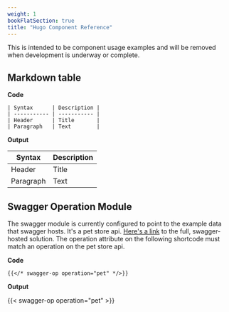 ```yaml
---
weight: 1
bookFlatSection: true
title: "Hugo Component Reference"
---
```


This is intended to be component usage examples and will be removed when development is underway or complete.

## Markdown table

**Code**

```
| Syntax      | Description |
| ----------- | ----------- |
| Header      | Title       |
| Paragraph   | Text        |
```

**Output**

| Syntax      | Description |
| ----------- | ----------- |
| Header      | Title       |
| Paragraph   | Text        |


## Swagger Operation Module

The swagger module is currently configured to point to the example data that swagger hosts. It's a pet store api. [Here's a link](https://petstore.swagger.io/) to the full, swagger-hosted solution. The operation attribute on the following shortcode must match an operation on the pet store api.

**Code**

```
{{</* swagger-op operation="pet" */>}}
```

**Output**

{{< swagger-op operation="pet" >}}


